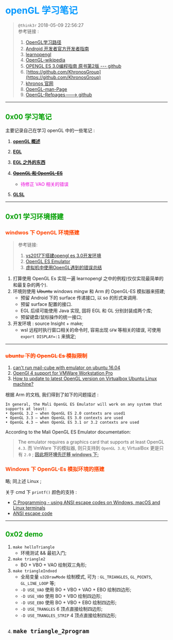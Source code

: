 # <font color=#0099ff> **openGL 学习笔记** </font>

> `@think3r` 2018-05-09 22:56:27 <br>
> 参考链接 :
> 1. [OpenGL学习路径](https://cstsinghua.github.io/2018/07/12/openGL%E5%AD%A6%E4%B9%A0%E8%B7%AF%E5%BE%84/)
> 2. [Android 开发者官方开发者指南](https://developer.android.google.cn/guide?hl=zh_cn)
> 3. [learnopengl](https://learnopengl-cn.github.io/) 
> 4. [OpenGL-wikipedia](https://zh.wikipedia.org/wiki/OpenGL)
> 5. [OPENGL ES 3.0编程指南  原书第2版 --- github](https://github.com/danginsburg/OpenGL-ES3-book)
> 6. [https://github.com/KhronosGroup](https://github.com/KhronosGroup)
> 7. [khronos 官网](https://www.khronos.org/registry/EGL/)
> 8. [OpenGL-man-Page](https://www.khronos.org/registry/EGL/sdk/docs/man/)
> 9. [OpenGL-Refpages---> github](https://github.com/KhronosGroup/OpenGL-Refpages)

---

## <font color=#009A000> 0x00 学习笔记 </font>

主要记录自己在学习 openGL 中的一些笔记 :

1. [**openGL 概述**](./note/openGL概述.md)

2. [**EGL**](./note/EGL.md)

3. [**EGL 之外的东西**](./note/EGL之外的东西.md)

4. ~~[**OpenGL 和 OpenGL-ES**](./note/openGL和openGL-ES.md)~~
   - <font color=#EA00DA>待修正 VAO 相关的错误</font> 

5. [**GLSL**](./note/GLSL.md)

---

## <font color=#009A000> 0x01 学习环境搭建 </font>

### <font color=#FF4500> **windwos 下 OpenGL 环境搭建** </font>

> 参考链接:
> 1. [vs2017下搭建opengl es 3.0开发环境](https://blog.csdn.net/brahmsjiang/article/details/78572141)
> 2. [OpenGL ES Emulator](https://developer.arm.com/tools-and-software/graphics-and-gaming/opengl-es-emulator/downloads)
> 3. [虚拟机中使用OpenGL遇到的错误总结 ](https://blog.csdn.net/qq_37996632/article/details/100329045)

1. 打算使用 OpenGL Es 实现一遍 learnopengl 之中的例程(仅仅实现最简单的和最复杂的两个).
2. 环境则使用 ~~Ubuntu~~ windows mingw 和 Arm 的 OpenGL-ES 模拟器来搭建;
    - 预留 Android 下的 surface 传递接口, 以 so 的形式来调用.
    - 预留 surface 配置的接口.
    - EGL 后续可能使用 Java 实现, 固将 EGL 和 GL 分别封装成两个库;
    - 预留键盘/鼠标操作的统一接口;
3. 开发环境 : source Insight + make;
    - wsl 远程时执行窗口相关的命令时, 容易出现 `GFW` 等相关的错误, 可使用 `export DISPLAY=:1` 来搞定;

---

### <font color=#FF4500> ~~ubuntu 下的 OpenGL Es 模拟限制~~ </font>

1. [can't run mail-cube with emulator on ubuntu 16.04](https://community.arm.com/developer/tools-software/graphics/f/discussions/6875/can-t-run-mail-cube-with-emulator-on-ubuntu-16-04)
2. [OpenGl 4 support for VMWare Workstation Pro](https://communities.vmware.com/thread/553334)
3. [How to update to latest OpenGL version on Virtualbox Ubuntu Linux machine?](https://askubuntu.com/questions/858407/how-to-update-to-latest-opengl-version-on-virtualbox-ubuntu-linux-machine)

根据 Arm 的文档, 我们得到了如下的问题描述 :

```text
In general, the Mali OpenGL ES Emulator will work on any system that supports at least:
• OpenGL 3.2 – when OpenGL ES 2.0 contexts are used1
• OpenGL 3.3 – when OpenGL ES 3.0 contexts are used
• OpenGL 4.3 – when OpenGL ES 3.1 or 3.2 contexts are used
```

 According to the Mali OpenGL ES Emulator documentation:
>The emulator requires a graphics card that supports at least OpenGL `4.3`.
而 VmWare 下的模拟器, 则只支持到 `OpenGL 3.0`; VirtualBox 更是只有 `2.0` ; <u>**因此将环境先迁移 windows 下;**</u>

### <font color=#FF4500> **Windows 下 OpenGL-Es 模拟环境的搭建** </font>

略; 同上述 Linux ;

关于 cmd 下 `printf()` 颜色的支持 :

- [C Programming - using ANSI escape codes on Windows, macOS and Linux terminals](https://solarianprogrammer.com/2019/04/08/c-programming-ansi-escape-codes-windows-macos-linux-terminals/)
- [ANSI escape code](https://en.wikipedia.org/wiki/ANSI_escape_code#DOS_and_Windows)

---

## <font color=#009A000> 0x02 demo </font>

1. `make helloTriangle`
   - 环境测试 && 最初入门;
2. `make triangle2`
   - BO + VBO + VAO 绘制双三角形;
3. `make triangleIndxed`
   - 全局变量 `u32DrawMode` 绘制模式, 可为 : `GL_TRIANGLES`, `GL_POINTS`, `GL_LINE_LOOP` 等;
   - `-D USE_VAO` 使用 BO + VBO + VAO + EBO 绘制四边形;
   - `-D USE_VBO` 使用 BO + VBO  绘制四边形;
   - `-D USE_EBO` 使用 BO + VBO + EBO 绘制四边形;
   - `-D USE_TRANGLES` 6 顶点直接绘制四边形;
   - `-D USE_TRANGLES_STRIP` 4 顶点直接绘制四边形;
4. `make triangle_2program`
   -  
